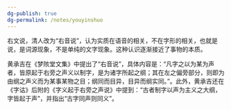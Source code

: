 ```yaml
---
dg-publish: true
dg-permalink: /notes/youyinshuo
---
```

右文说，清人改为“右音说”，认为实质在语音的相关，不在字形的相关，也就是说，是词源现象，不是单纯的文字现象。这种认识逐渐接近了事物的本质。

黄承吉在《梦陔堂文集》中提出了“右音说”，具体内容是：“凡字之以为某为声者，皆原起于右旁之声义以制字，是为诸字所起之纲；其在左之偏旁部分，则即为由纲之声义而为某事某物之目；纲同而目异，目异而纲实同。”。此外，黄承吉还在《字诂》后附的《字义起于右旁之声说》中提到：“古者制字以声为主义之大纲，字皆起于声”，并指出“古字同声则同义”。